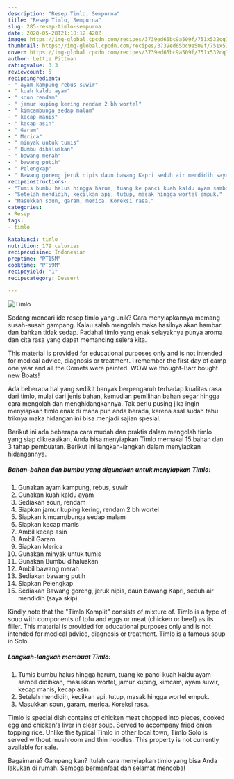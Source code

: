 ```yaml
---
description: "Resep Timlo, Sempurna"
title: "Resep Timlo, Sempurna"
slug: 285-resep-timlo-sempurna
date: 2020-05-28T21:18:12.420Z
image: https://img-global.cpcdn.com/recipes/3739ed65bc9a509f/751x532cq70/timlo-foto-resep-utama.jpg
thumbnail: https://img-global.cpcdn.com/recipes/3739ed65bc9a509f/751x532cq70/timlo-foto-resep-utama.jpg
cover: https://img-global.cpcdn.com/recipes/3739ed65bc9a509f/751x532cq70/timlo-foto-resep-utama.jpg
author: Lettie Pittman
ratingvalue: 3.3
reviewcount: 5
recipeingredient:
- " ayam kampung rebus suwir"
- " kuah kaldu ayam"
- " soun rendam"
- " jamur kuping kering rendam 2 bh wortel"
- " kimcambunga sedap malam"
- " kecap manis"
- " kecap asin"
- " Garam"
- " Merica"
- " minyak untuk tumis"
- " Bumbu dihaluskan"
- " bawang merah"
- " bawang putih"
- " Pelengkap"
- " Bawang goreng jeruk nipis daun bawang Kapri seduh air mendidih saya skip"
recipeinstructions:
- "Tumis bumbu halus hingga harum, tuang ke panci kuah kaldu ayam sambil didihkan, masukkan wortel, jamur kuping, kimcam, ayam suwir, kecap manis, kecap asin."
- "Setelah mendidih, kecilkan api, tutup, masak hingga wortel empuk."
- "Masukkan soun, garam, merica. Koreksi rasa."
categories:
- Resep
tags:
- timlo

katakunci: timlo 
nutrition: 179 calories
recipecuisine: Indonesian
preptime: "PT15M"
cooktime: "PT59M"
recipeyield: "1"
recipecategory: Dessert

---
```



![Timlo](https://img-global.cpcdn.com/recipes/3739ed65bc9a509f/751x532cq70/timlo-foto-resep-utama.jpg)

Sedang mencari ide resep timlo yang unik? Cara menyiapkannya memang susah-susah gampang. Kalau salah mengolah maka hasilnya akan hambar dan bahkan tidak sedap. Padahal timlo yang enak selayaknya punya aroma dan cita rasa yang dapat memancing selera kita.

This material is provided for educational purposes only and is not intended for medical advice, diagnosis or treatment. I remember the first day of camp one year and all the Comets were painted. WOW we thought-Barr bought new Boats!

Ada beberapa hal yang sedikit banyak berpengaruh terhadap kualitas rasa dari timlo, mulai dari jenis bahan, kemudian pemilihan bahan segar hingga cara mengolah dan menghidangkannya. Tak perlu pusing jika ingin menyiapkan timlo enak di mana pun anda berada, karena asal sudah tahu triknya maka hidangan ini bisa menjadi sajian spesial.


Berikut ini ada beberapa cara mudah dan praktis dalam mengolah timlo yang siap dikreasikan. Anda bisa menyiapkan Timlo memakai 15 bahan dan 3 tahap pembuatan. Berikut ini langkah-langkah dalam menyiapkan hidangannya.

<!--inarticleads1-->

##### Bahan-bahan dan bumbu yang digunakan untuk menyiapkan Timlo:

1. Gunakan  ayam kampung, rebus, suwir
1. Gunakan  kuah kaldu ayam
1. Sediakan  soun, rendam
1. Siapkan  jamur kuping kering, rendam 2 bh wortel
1. Siapkan  kimcam/bunga sedap malam
1. Siapkan  kecap manis
1. Ambil  kecap asin
1. Ambil  Garam
1. Siapkan  Merica
1. Gunakan  minyak untuk tumis
1. Gunakan  Bumbu dihaluskan
1. Ambil  bawang merah
1. Sediakan  bawang putih
1. Siapkan  Pelengkap
1. Sediakan  Bawang goreng, jeruk nipis, daun bawang Kapri, seduh air mendidih (saya skip)


Kindly note that the &#34;Timlo Komplit&#34; consists of mixture of. Timlo is a type of soup with components of tofu and eggs or meat (chicken or beef) as its filler. This material is provided for educational purposes only and is not intended for medical advice, diagnosis or treatment. Timlo is a famous soup in Solo. 

<!--inarticleads2-->

##### Langkah-langkah membuat Timlo:

1. Tumis bumbu halus hingga harum, tuang ke panci kuah kaldu ayam sambil didihkan, masukkan wortel, jamur kuping, kimcam, ayam suwir, kecap manis, kecap asin.
1. Setelah mendidih, kecilkan api, tutup, masak hingga wortel empuk.
1. Masukkan soun, garam, merica. Koreksi rasa.


Timlo is special dish contains of chicken meat chopped into pieces, cooked egg and chicken&#39;s liver in clear soup. Served to accompany fried onion topping rice. Unlike the typical Timlo in other local town, Timlo Solo is served without mushroom and thin noodles. This property is not currently available for sale. 

Bagaimana? Gampang kan? Itulah cara menyiapkan timlo yang bisa Anda lakukan di rumah. Semoga bermanfaat dan selamat mencoba!
